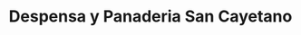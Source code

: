 ---
title: "Despensa y Panaderia San Cayetano"
url: /asuncion/despensa-y-panaderia-san-cayetano/
shop: Bäckerei
---